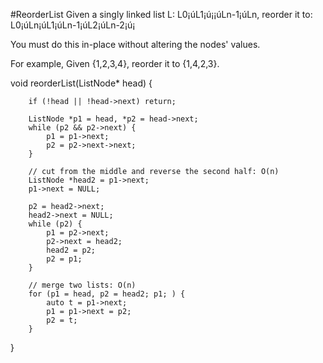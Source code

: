 #ReorderList
Given a singly linked list L: L0¡úL1¡ú¡­¡úLn-1¡úLn,
reorder it to: L0¡úLn¡úL1¡úLn-1¡úL2¡úLn-2¡ú¡­

You must do this in-place without altering the nodes' values.

For example,
Given {1,2,3,4}, reorder it to {1,4,2,3}.


void reorderList(ListNode* head)
{
        
        if (!head || !head->next) return;
        
        ListNode *p1 = head, *p2 = head->next;
        while (p2 && p2->next) {
            p1 = p1->next;
            p2 = p2->next->next;
        }
    
        // cut from the middle and reverse the second half: O(n)
        ListNode *head2 = p1->next;
        p1->next = NULL;
    
        p2 = head2->next;
        head2->next = NULL;
        while (p2) {
            p1 = p2->next;
            p2->next = head2;
            head2 = p2;
            p2 = p1;
        }
    
        // merge two lists: O(n)
        for (p1 = head, p2 = head2; p1; ) {
            auto t = p1->next;
            p1 = p1->next = p2;
            p2 = t;
        }
        
 }
